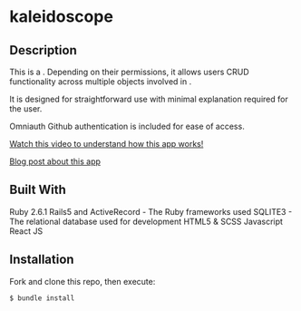 # kaleidoscope

## Description

This is a . Depending on their permissions, it allows users CRUD functionality across multiple objects involved in .

It is designed for straightforward use with minimal explanation required for the user.

Omniauth Github authentication is included for ease of access.

[Watch this video to understand how this app works!]()

[Blog post about this app]()

## Built With

Ruby 2.6.1
Rails5 and ActiveRecord - The Ruby frameworks used
SQLITE3 - The relational database used for development
HTML5 & SCSS
Javascript
React JS

## Installation

Fork and clone this repo, then execute:

    $ bundle install